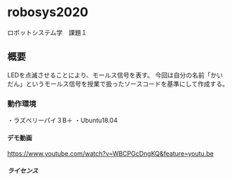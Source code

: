 # robosys2020
ロボットシステム学　課題１

## 概要
LEDを点滅させることにより、モールス信号を表す。
今回は自分の名前「かいだん」というモールス信号を授業で扱ったソースコードを基準にして作成する。

### 動作環境
・ラズベリーパイ３B＋
・Ubuntu18.04

#### デモ動画
https://www.youtube.com/watch?v=WBCPGcDngKQ&feature=youtu.be

##### ライセンス

